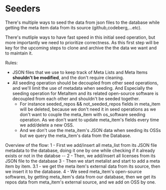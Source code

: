 # Seeders

There's multiple ways to seed the data from json files to the database while getting the meta item data from its source (github,codeberg,...etc). 

There's mutliple ways to have fast speed in this initial seed operation, but more importantly we need to prioritize correctness. As this first step will be key for the upcoming steps to clone and archive the the data we want and to maintain it.

Rules:
- JSON files that we use to keep track of Meta Lists and Meta Items **shouldn't be modified**, and the don't require cleaning.
- All seeding operation should be decoupled from other seed operations, and we'll limit the use of metadata when seeding. And Especially the seeding operation for MetaItem and its related open-source software is decoupled from each other and shouldn't be seeded together.
    - For instance seeded_repos && not_seeded_repos fields in meta_item will be deleted, because we don't need it in seed operations as we don't want to couple the meta_item with os_software seeding operation. As we don't want to update meta_item's fields every time we add/delete a new OSS.
    - And we don't use the meta_item's JSON data when seeding its OSSs but we query the meta_item's data from the Database. 

Overview of the flow:
1 - First we add/insert all meta_list from its JSON file metadata to the database, doing it one by one while checking if it already exists or not in the databse -- 
2 - Then, we add/insert all licenses from its JSON file to the database
3 - Then we start metalist and start to add a meta item by item.
    3.1 - we get the meta item's external data from its source, then we insert it to the database. 
4 - We seed meta_item's open-source softwares, by getting meta_item's data from our database, then we get its repos data from meta_item's external source, and we add on OSS by one.
